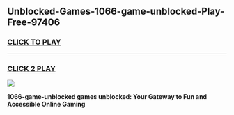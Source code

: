 
## Unblocked-Games-1066-game-unblocked-Play-Free-97406
<h3>
<a href="https://premium76.site?title=1066-game-unblocked&ref=23A">CLICK TO PLAY</a></h3>
<hr>

<h3>
<a href="https://premium76.site?title=1066-game-unblocked&ref=23A">CLICK 2 PLAY</a>
  
</h3>

<a href="https://premium76.site?title=1066-game-unblocked&ref=23A"><img src="https://clearcache.store/games.png"></a>


**1066-game-unblocked games unblocked: Your Gateway to Fun and Accessible Online Gaming**
